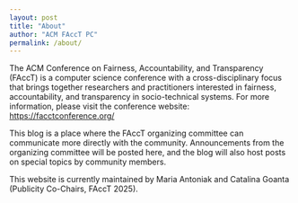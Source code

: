 ```yaml
---
layout: post
title: "About"
author: "ACM FAccT PC"
permalink: /about/
---
```


The ACM Conference on Fairness, Accountability, and Transparency (FAccT) is a computer science conference with a cross-disciplinary focus that brings together researchers and practitioners interested in fairness, accountability, and transparency in socio-technical systems.
For more information, please visit the conference website: https://facctconference.org/ 

This blog is a place where the FAccT organizing committee can communicate more directly with the community. Announcements from the organizing committee will be posted here, and the blog will also host posts on special topics by community members. 

This website is currently maintained by Maria Antoniak and Catalina Goanta (Publicity Co-Chairs, FAccT 2025).

